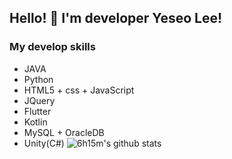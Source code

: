 ## Hello! 🐹 I'm developer Yeseo Lee! 
### My develop skills
- JAVA
- Python
- HTML5 + css + JavaScript
- JQuery
- Flutter
- Kotlin
- MySQL + OracleDB
- Unity(C#)
![6h15m's github stats](https://github-readme-stats.vercel.app/api?username=6h15m&show_icons=true)
